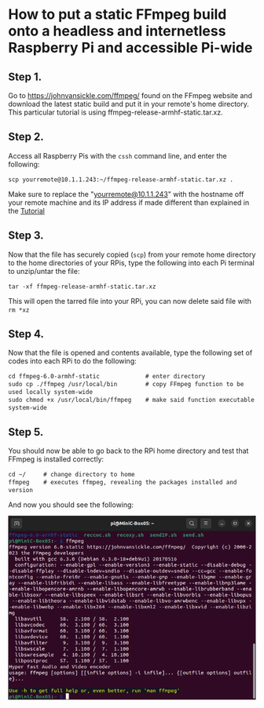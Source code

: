 # How to put a static FFmpeg build onto a headless and internetless Raspberry Pi and accessible Pi-wide

## Step 1. 
Go to https://johnvansickle.com/ffmpeg/ found on the FFmpeg website and download the latest static build and put it in your remote's home directory. This particular tutorial is using ffmpeg-release-armhf-static.tar.xz.

## Step 2.
Access all Raspberry Pis with the `cssh` command line, and enter the following:
```
scp yourremote@10.1.1.243:~/ffmpeg-release-armhf-static.tar.xz .
```
Make sure to replace the "yourremote@10.1.1.243" with the hostname off your remote machine and its IP address if made different than explained in the [Tutorial](https://github.com/George-LabX/raspicluster/tree/main/Tutorial)

## Step 3.
Now that the file has securely copied (`scp`) from your remote home directory to the home directories of your RPis, type the following into each Pi terminal to unzip/untar the file:
```
tar -xf ffmpeg-release-armhf-static.tar.xz
```
This will open the tarred file into your RPi, you can now delete said file with `rm *xz`

## Step 4. 
Now that the file is opened and contents available, type the following set of codes into each RPi to do the following:
```
cd ffmpeg-6.0-armhf-static             # enter directory
sudo cp ./ffmpeg /usr/local/bin        # copy FFmpeg function to be used locally system-wide
sudo chmod +x /usr/local/bin/ffmpeg    # make said function executable system-wide
```

## Step 5.
You should now be able to go back to the RPi home directory and test that FFmpeg is installed correctly:
```
cd ~/     # change directory to home
ffmpeg    # executes ffmpeg, revealing the packages installed and version
```

And now you should see the following:

![ffmpeg_terminal](https://github.com/George-LabX/raspicluster/blob/main/RPi_Codes/ffmpeg_scripts/ffmpeg_terminal.png)

